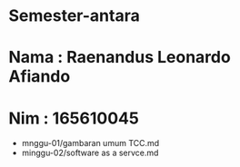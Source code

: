 # Semester-antara
# Nama : Raenandus Leonardo Afiando
# Nim  : 165610045

* mnggu-01/gambaran umum TCC.md
* minggu-02/software as a servce.md 

